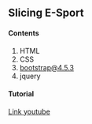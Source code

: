 ## Slicing E-Sport

#### Contents

1. HTML
2. CSS
3. bootstrap@4.5.3
4. jquery

#### Tutorial

[Link youtube](https://www.youtube.com/playlist?list=PL0z4dOSIbQ_zUBHCw4Jnz6vIMDRn1DCFt)
